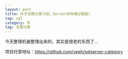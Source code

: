 ```yaml
---
layout: post
title: 叶子无限分类(SQL_Server2K存储过程版)
tag: sql
category: 手
tag: 无限分类
---
```

今天整理机器整理出来的，其实是很老的东西了...

项目托管地址：<a href="https://github.com/yeeh/sqlserver-category" title="github" target="_blank">https://github.com/yeeh/sqlserver-category</a>